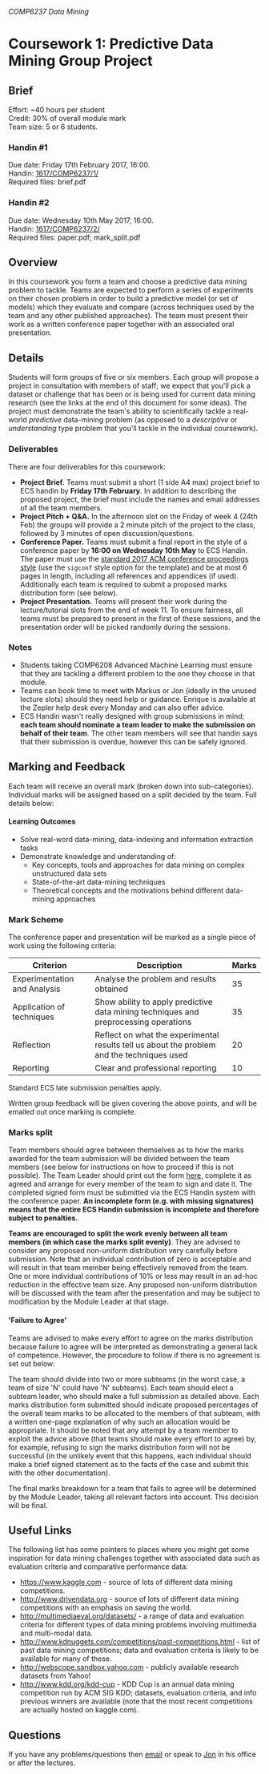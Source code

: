 *COMP6237 Data Mining*

# Coursework 1: Predictive Data Mining Group Project

## Brief
Effort: ~40 hours per student  
Credit: 30% of overall module mark  
Team size: 5 or 6 students.  

### Handin #1
Due date: Friday 17th February 2017, 16:00.  
Handin: [1617/COMP6237/1/](http://handin.ecs.soton.ac.uk/handin/1617/COMP6237/1/)  
Required files: brief.pdf  

### Handin #2
Due date: Wednesday 10th May 2017, 16:00.  
Handin: [1617/COMP6237/2/](http://handin.ecs.soton.ac.uk/handin/1617/COMP6237/2/)  
Required files: paper.pdf; mark_split.pdf  

## Overview
In this coursework you form a team and choose a predictive data mining problem to tackle. Teams are expected to perform a series of experiments on their chosen problem in order to build a predictive model (or set of models) which they evaluate and compare (across techniques used by the team and any other published approaches). The team must present their work as a written conference paper together with an associated oral presentation. 

## Details
Students will form groups of five or six members. Each group will propose a project in consultation with members of staff; we expect that you'll pick a dataset or challenge that has been or is being used for current data mining research (see the links at the end of this document for some ideas). The project must demonstrate the team's ability to scientifically tackle a real-world *predictive* data-mining problem (as opposed to a *descriptive* or *understanding* type problem that you'll tackle in the individual coursework). 

### Deliverables
There are four deliverables for this coursework:

* **Project Brief.** Teams must submit a short (1 side A4 max) project brief to ECS handin by **Friday 17th February**. In addition to describing the proposed project, the brief must include the names and email addresses of all the team members.
* **Project Pitch + Q&A.** In the afternoon slot on the Friday of week 4 (24th Feb) the groups will provide a 2 minute pitch of the project to the class, followed by 3 minutes of open discussion/questions.
* **Conference Paper.** Teams must submit a final report in the style of a conference paper by **16:00 on Wednesday 10th May** to ECS Handin. The paper must use the [standard 2017 ACM conference proceedings style](https://www.acm.org/publications/proceedings-template) (use the `sigconf` style option for the template) and be at most 6 pages in length, including all references and appendices (if used). Additionally each team is required to submit a proposed marks distribution form (see below).
* **Project Presentation.** Teams will present their work during the lecture/tutorial slots from the end of week 11. To ensure fairness, all teams must be prepared to present in the first of these sessions, and the presentation order will be picked randomly during the sessions.

### Notes
* Students taking COMP6208 Advanced Machine Learning must ensure that they are tackling a different problem to the one they choose in that module.
* Teams can book time to meet with Markus or Jon (ideally in the unused lecture slots) should they need help or guidance. Enrique is available at the Zepler help desk every Monday and can also offer advice.
* ECS Handin wasn't really designed with group submissions in mind; **each team should nominate a team leader to make the submission on behalf of their team**. The other team members will see that handin says that their submission is overdue, however this can be safely ignored.

## Marking and Feedback
Each team will receive an overall mark (broken down into sub-categories). Individual marks will be assigned based on a split decided by the team. Full details below:

#### Learning Outcomes

* Solve real-word data-mining, data-indexing and information extraction tasks
* Demonstrate knowledge and understanding of:
	- Key concepts, tools and approaches for data mining on complex unstructured data sets
	- State-of-the-art data-mining techniques
	- Theoretical concepts and the motivations behind different data-mining approaches

### Mark Scheme

The conference paper and presentation will be marked as a single piece of work using the following criteria:


Criterion                    | Description                                                                                | Marks
-----------------------------|--------------------------------------------------------------------------------------------|-------
Experimentation and Analysis | Analyse the problem and results obtained                                                   | 35
Application of techniques    | Show ability to apply predictive data mining techniques and preprocessing operations       | 35
Reflection			         | Reflect on what the experimental results tell us about the problem and the techniques used | 20
Reporting                    | Clear and professional reporting                                                           | 10

Standard ECS late submission penalties apply.

Written group feedback will be given covering the above points, and will be emailed out once marking is complete.

### Marks split
Team members should agree between themselves as to how the marks awarded for the team submission will be divided between the team members (see below for instructions on how to proceed if this is not possible). The Team Leader should print out the form [here](marks_split.pdf), complete it as agreed and arrange for every member of the team to sign and date it. The completed signed form must be submitted via the ECS Handin system with the conference paper. **An incomplete form (e.g. with missing signatures) means that the entire ECS Handin submission is incomplete and therefore subject to penalties.**

**Teams are encouraged to split the work evenly between all team members (in which case the marks split evenly)**. They are advised to consider any proposed non-uniform distribution very carefully before submission. Note that an individual contribution of zero is acceptable and will result in that team member being effectively removed from the team. One or more individual contributions of 10% or less may result in an ad-hoc reduction in the effective team size. Any proposed non-uniform distribution will be discussed with the team after the presentation and may be subject to modification by the Module Leader at that stage.

#### 'Failure to Agree'
Teams are advised to make every effort to agree on the marks distribution because failure to agree will be interpreted as demonstrating a general lack of competence. However, the procedure to follow if there is no agreement is set out below:

The team should divide into two or more subteams (in the worst case, a team of size 'N' could have 'N' subteams). Each team should elect a subteam leader, who should make a full submission as detailed above. Each marks distribution form submitted should indicate proposed percentages of the overall team marks to be allocated to the members of that subteam, with a written one-page explanation of why such an allocation would be appropriate. It should be noted that any attempt by a team member to exploit the advice above (that teams should make every effort to agree) by, for example, refusing to sign the marks distribution form will not be successful (in the unlikely event that this happens, each individual should make a brief signed statement as to the facts of the case and submit this with the other documentation).

The final marks breakdown for a team that fails to agree will be determined by the Module Leader, taking all relevant factors into account. This decision will be final.  

## Useful Links
The following list has some pointers to places where you might get some inspiration for data mining challenges together with associated data such as evaluation criteria and comparative performance data:

* https://www.kaggle.com - source of lots of different data mining competitions.
* http://www.drivendata.org - source of lots of different data mining competitions with an emphasis on saving the world.
* http://multimediaeval.org/datasets/ - a range of data and evaluation criteria for different types of data mining problems involving multimedia and multi-modal data.
* http://www.kdnuggets.com/competitions/past-competitions.html - list of past data mining competitions; data and evaluation criteria is likely to be available for many of these.
* http://webscope.sandbox.yahoo.com - publicly available research datasets from Yahoo!
* http://www.kdd.org/kdd-cup - KDD Cup is an annual data mining competition run by ACM SIG KDD; datasets, evaluation criteria, and info previous winners are available (note that the most recent competitions are actually hosted on kaggle.com).

## Questions
If you have any problems/questions then [email](mailto:jsh2@ecs.soton.ac.uk) or speak to [Jon](http://ecs.soton.ac.uk/people/jsh2) in his office or after the lectures.
